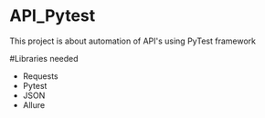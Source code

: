 # API_Pytest
This project is about automation of API's using PyTest framework

#Libraries needed
- Requests
- Pytest
- JSON
- Allure


